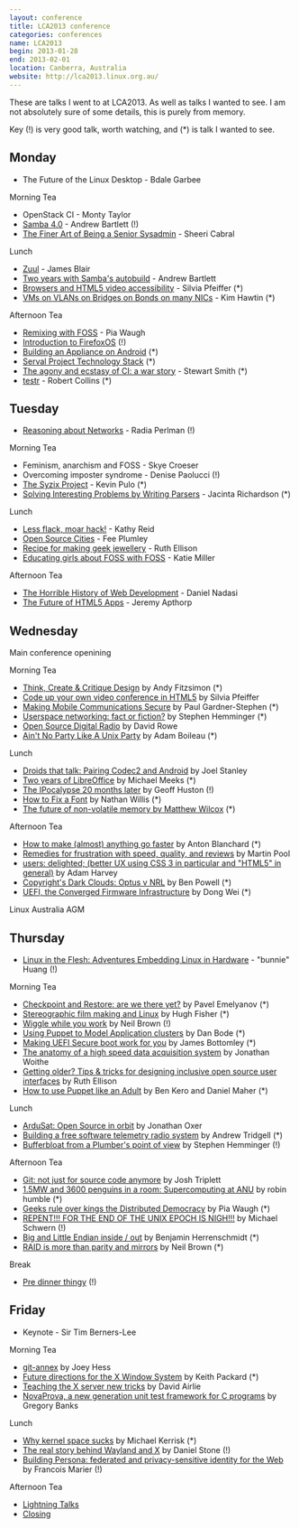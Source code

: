 ```yaml
---
layout: conference
title: LCA2013 conference
categories: conferences
name: LCA2013
begin: 2013-01-28
end: 2013-02-01
location: Canberra, Australia
website: http://lca2013.linux.org.au/
---
```


These are talks I went to at LCA2013. As well as talks I wanted to see. I am not absolutely sure of some details,
this is purely from memory.

Key (!) is very good talk, worth watching, and (*) is talk I wanted to see.

## Monday

* The Future of the Linux Desktop - Bdale Garbee

Morning Tea

* OpenStack CI - Monty Taylor
* [Samba 4.0](http://mirror.linux.org.au/linux.conf.au/2013/ogv/Samba_4.0.ogv) - Andrew Bartlett (!)
* [The Finer Art of Being a Senior Sysadmin](http://mirror.linux.org.au/linux.conf.au/2013/ogv/The_Finer_Art_of_Being_a_Senior_Sysadmin.ogv) - Sheeri Cabral

Lunch

* [Zuul](http://mirror.linux.org.au/linux.conf.au/2013/ogv/Zuul.ogv) - James Blair
* [Two years with Samba's autobuild](http://mirror.linux.org.au/linux.conf.au/2013/ogv/Two_years_with_Sambas_autobuild.ogv) - Andrew Bartlett
* [Browsers and HTML5 video accessibility](http://mirror.linux.org.au/linux.conf.au/2013/ogv/Browsers_and_HTML5_video_accessibility.ogv) - Silvia Pfeiffer (*)
* [VMs on VLANs on Bridges on Bonds on many NICs](http://mirror.linux.org.au/linux.conf.au/2013/ogv/vms-vlans-bridges-bonds-many-nics.ogv) - Kim Hawtin (*)

Afternoon Tea

* [Remixing with FOSS](http://mirror.linux.org.au/linux.conf.au/2013/ogv/Remixing_with_FOSS.ogv) - Pia Waugh
* [Introduction to FirefoxOS](http://mirror.linux.org.au/linux.conf.au/2013/ogv/Introduction_to_FirefoxOS.ogv) (!)
* [Building an Appliance on Android](http://mirror.linux.org.au/linux.conf.au/2013/ogv/Building_an_Appliance_on_Android.ogv) (*)
* [Serval Project Technology Stack](http://mirror.linux.org.au/linux.conf.au/2013/ogv/Serval_Project_Technology_Stack.ogv) (*)
* [The agony and ecstasy of CI: a war story](http://mirror.linux.org.au/linux.conf.au/2013/ogv/The_agony_and_ecstasy_of_CI_a_war_story.ogv) - Stewart Smith (*)
* [testr](http://mirror.linux.org.au/linux.conf.au/2013/ogv/testr.ogv) - Robert Collins (*)

## Tuesday

* [Reasoning about Networks](http://mirror.linux.org.au/linux.conf.au/2013/ogv/Keynote_Radia_Perlman.ogv) - Radia Perlman (!)

Morning Tea

* Feminism, anarchism and FOSS - Skye Croeser
* Overcoming imposter syndrome - Denise Paolucci (!)
* [The Syzix Project](http://mirror.linux.org.au/linux.conf.au/2013/ogv/The_Syzix_Project.ogv) - Kevin Pulo (*)
* [Solving Interesting Problems by Writing Parsers](http://mirror.linux.org.au/linux.conf.au/2013/ogv/Solving_Interesting_Problems_by_Writing_Parsers.ogv) - Jacinta Richardson (*)

Lunch

* [Less flack, moar hack!](http://mirror.linux.org.au/linux.conf.au/2013/ogv/Less_flack_moar_hack_audio_problems.ogv) - Kathy Reid
* [Open Source Cities](http://mirror.linux.org.au/linux.conf.au/2013/ogv/Open_Source_Cities.ogv) - Fee Plumley
* [Recipe for making geek jewellery](http://mirror.linux.org.au/linux.conf.au/2013/ogv/Recipe_for_making_geek_jewellery.ogv) - Ruth Ellison
* [Educating girls about FOSS with FOSS](http://mirror.linux.org.au/linux.conf.au/2013/ogv/Educating_girls_about_FOSS_with_FOSS.ogv) - Katie Miller

Afternoon Tea

* [The Horrible History of Web Development](http://mirror.linux.org.au/linux.conf.au/2013/ogv/The_Horrible_History_of_Web_Development.ogv) - Daniel Nadasi
* [The Future of HTML5 Apps](http://mirror.linux.org.au/linux.conf.au/2013/ogv/The_Future_of_HTML5_Apps.ogv) - Jeremy Apthorp

## Wednesday

Main conference openining

Morning Tea

* [Think, Create & Critique Design](http://mirror.linux.org.au/linux.conf.au/2013/ogv/Think_Create_Critique_Design.ogv) by Andy Fitzsimon (*)
* [Code up your own video conference in HTML5](http://mirror.linux.org.au/linux.conf.au/2013/ogv/Code_up_your_own_video_conference_in_HTML5.ogv) by Silvia Pfeiffer
* [Making Mobile Communications Secure](http://mirror.linux.org.au/linux.conf.au/2013/ogv/Making_Mobile_Communications_Secure.ogv) by Paul Gardner-Stephen (*)
* [Userspace networking: fact or fiction?](http://mirror.linux.org.au/linux.conf.au/2013/ogv/Userspace_networking_fact_or_fiction.ogv) by Stephen Hemminger (*)
* [Open Source Digital Radio](http://mirror.linux.org.au/linux.conf.au/2013/ogv/Open_Source_Digital_Radio.ogv) by David Rowe
* [Ain't No Party Like A Unix Party](http://mirror.linux.org.au/linux.conf.au/2013/ogv/Aint_No_Party_Like_A_Unix_Party.ogv) by Adam Boileau (*)

Lunch

* [Droids that talk: Pairing Codec2 and Android](http://mirror.linux.org.au/linux.conf.au/2013/ogv/Droids_that_talk_Pairing_Codec2_and_Android.ogv) by Joel Stanley
* [Two years of LibreOffice](http://mirror.linux.org.au/linux.conf.au/2013/ogv/Two_years_of_LibreOffice.ogv) by Michael Meeks (*)
* [The IPocalypse 20 months later](http://mirror.linux.org.au/linux.conf.au/2013/ogv/The_IPocalypse_20_months_later.ogv) by Geoff Huston (!)
* [How to Fix a Font](http://mirror.linux.org.au/linux.conf.au/2013/ogv/How_to_Fix_a_Font.ogv) by Nathan Willis (*)
* [The future of non-volatile memory by Matthew Wilcox](http://mirror.linux.org.au/linux.conf.au/2013/ogv/The_future_of_nonvolatile_memory.ogv) (*)

Afternoon Tea

* [How to make (almost) anything go faster](http://mirror.linux.org.au/linux.conf.au/2013/ogv/How_to_make_almost_anything_go_faster.ogv) by Anton Blanchard (*)
* [Remedies for frustration with speed, quality, and reviews](http://mirror.linux.org.au/linux.conf.au/2013/ogv/Remedies_for_frustration_with_speed_quality_and_reviews.ogv) by Martin Pool
* [users: delighted; (better UX using CSS 3 in particular and "HTML5" in general)](http://mirror.linux.org.au/linux.conf.au/2013/ogv/users_delighted_better_UX_using_CSS_3_in_particular_and_HTML5_in_general.ogv) by Adam Harvey
* [Copyright's Dark Clouds: Optus v NRL](http://mirror.linux.org.au/linux.conf.au/2013/ogv/Copyrights_Dark_Clouds_Optus_v_NRL.ogv) by Ben Powell (*)
* [UEFI, the Converged Firmware Infrastructure](http://mirror.linux.org.au/linux.conf.au/2013/ogv/UEFI_the_Converged_Firmware_Infrastructure.ogv) by Dong Wei (*)

Linux Australia AGM

## Thursday

* [Linux in the Flesh: Adventures Embedding Linux in Hardware](http://mirror.linux.org.au/linux.conf.au/2013/ogv/Keynote_Andrew_Bunnie_Huang.ogv) - "bunnie" Huang (!)

Morning Tea

* [Checkpoint and Restore: are we there yet?](http://mirror.linux.org.au/linux.conf.au/2013/ogv/Checkpoint_and_Restore_are_we_there_yet.ogv) by Pavel Emelyanov (*)
* [Stereographic film making and Linux](http://mirror.linux.org.au/linux.conf.au/2013/ogv/Stereographic_film_making_and_Linux.ogv) by Hugh Fisher (*)
* [Wiggle while you work](http://mirror.linux.org.au/linux.conf.au/2013/ogv/Wiggle_while_you_work.ogv) by Neil Brown (!)
* [Using Puppet to Model Application clusters](http://mirror.linux.org.au/linux.conf.au/2013/ogv/Using_Puppet_to_Model_Application_clusters.ogv) by Dan Bode (*)
* [Making UEFI Secure boot work for you](http://mirror.linux.org.au/linux.conf.au/2013/ogv/Making_UEFI_Secure_boot_work_for_you.ogv) by James Bottomley (*)
* [The anatomy of a high speed data acquisition system](http://mirror.linux.org.au/linux.conf.au/2013/ogv/The_anatomy_of_a_high_speed_data_acquisition_system.ogv) by Jonathan Woithe
* [Getting older? Tips & tricks for designing inclusive open source user interfaces](http://mirror.linux.org.au/linux.conf.au/2013/ogv/Getting_older_Tips_tricks_for_designing_inclusive_open_source_user_interfaces.ogv) by Ruth Ellison
* [How to use Puppet like an Adult](http://mirror.linux.org.au/linux.conf.au/2013/ogv/How_to_use_Puppet_like_an_Adult.ogv) by Ben Kero and Daniel Maher (*)

Lunch

* [ArduSat: Open Source in orbit](http://mirror.linux.org.au/linux.conf.au/2013/ogv/ArduSat_Open_Source_in_orbit.ogv) by Jonathan Oxer
* [Building a free software telemetry radio system](http://mirror.linux.org.au/linux.conf.au/2013/ogv/Building_a_free_software_telemetry_radio_system.ogv) by Andrew Tridgell (*)
* [Bufferbloat from a Plumber's point of view](http://mirror.linux.org.au/linux.conf.au/2013/ogv/Bufferbloat_from_a_Plumbers_point_of_view.ogv) by Stephen Hemminger (!)

Afternoon Tea

* [Git: not just for source code anymore](http://mirror.linux.org.au/linux.conf.au/2013/ogv/Git_not_just_for_source_code_anymore.ogv) by Josh Triplett
* [1.5MW and 3600 penguins in a room: Supercomputing at ANU](http://mirror.linux.org.au/linux.conf.au/2013/ogv/15MW_and_3600_penguins_in_a_room_Supercomputing_at_ANU.ogv) by robin humble (*)
* [Geeks rule over kings the Distributed Democracy](http://mirror.linux.org.au/linux.conf.au/2013/ogv/Geeks_rule_over_kings_the_Distributed_Democracy.ogv) by Pia Waugh (*)
* [REPENT!!! FOR THE END OF THE UNIX EPOCH IS NIGH!!!](http://mirror.linux.org.au/linux.conf.au/2013/ogv/REPENT_FOR_THE_END_OF_THE_UNIX_EPOCH_IS_NIGH.ogv) by Michael Schwern (!)
* [Big and Little Endian inside / out](http://mirror.linux.org.au/linux.conf.au/2013/ogv/Big_and_Little_Endian_inside_out.ogv) by Benjamin Herrenschmidt (*)
* [RAID is more than parity and mirrors](http://mirror.linux.org.au/linux.conf.au/2013/ogv/RAID_is_more_than_parity_and_mirrors.ogv) by Neil Brown (*)

Break

* [Pre dinner thingy](http://mirror.linux.org.au/linux.conf.au/2013/ogv/Pre_dinner_thingy_robert_llewellyn_and_simon_hackett.ogv) (!)

## Friday

* Keynote - Sir Tim Berners-Lee

Morning Tea

* [git-annex](http://mirror.linux.org.au/linux.conf.au/2013/ogv/gitannex.ogv) by Joey Hess
* [Future directions for the X Window System](http://mirror.linux.org.au/linux.conf.au/2013/ogv/Future_directions_for_the_X_Window_System.ogv) by Keith Packard (*)
* [Teaching the X server new tricks](http://mirror.linux.org.au/linux.conf.au/2013/ogv/Teaching_the_X_server_new_tricks.ogv) by David Airlie
* [NovaProva, a new generation unit test framework for C programs](http://mirror.linux.org.au/linux.conf.au/2013/ogv/NovaProva_or_How_I_Did_Six_Impossible_Things_Before_LCA.ogv) by Gregory Banks

Lunch

* [Why kernel space sucks](http://mirror.linux.org.au/linux.conf.au/2013/ogv/Why_kernel_space_sucks.ogv) by Michael Kerrisk (*)
* [The real story behind Wayland and X](http://mirror.linux.org.au/linux.conf.au/2013/ogv/The_real_story_behind_Wayland_and_X.ogv) by Daniel Stone (!)
* [Building Persona: federated and privacy-sensitive identity for the Web](http://mirror.linux.org.au/linux.conf.au/2013/ogv/Building_Persona_federated_and_privacy-sensitive_identity_for_the_Web.ogv) by Francois Marier (!)

Afternoon Tea

* [Lightning Talks](http://mirror.linux.org.au/linux.conf.au/2013/ogv/Conference_Closing_Lightning_Talks.ogv)
* [Closing](http://mirror.linux.org.au/linux.conf.au/2013/ogv/Conference_Closing.ogv)

